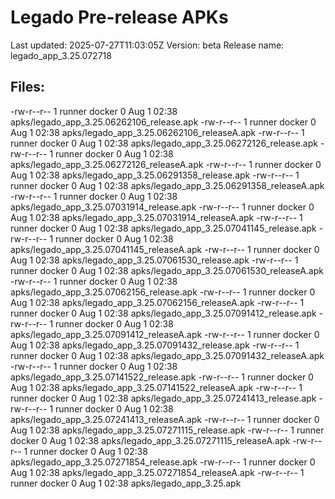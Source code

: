 # Legado Pre-release APKs
Last updated: 2025-07-27T11:03:05Z
Version: beta
Release name: legado_app_3.25.072718
## Files:
-rw-r--r-- 1 runner docker 0 Aug  1 02:38 apks/legado_app_3.25.06262106_release.apk
-rw-r--r-- 1 runner docker 0 Aug  1 02:38 apks/legado_app_3.25.06262106_releaseA.apk
-rw-r--r-- 1 runner docker 0 Aug  1 02:38 apks/legado_app_3.25.06272126_release.apk
-rw-r--r-- 1 runner docker 0 Aug  1 02:38 apks/legado_app_3.25.06272126_releaseA.apk
-rw-r--r-- 1 runner docker 0 Aug  1 02:38 apks/legado_app_3.25.06291358_release.apk
-rw-r--r-- 1 runner docker 0 Aug  1 02:38 apks/legado_app_3.25.06291358_releaseA.apk
-rw-r--r-- 1 runner docker 0 Aug  1 02:38 apks/legado_app_3.25.07031914_release.apk
-rw-r--r-- 1 runner docker 0 Aug  1 02:38 apks/legado_app_3.25.07031914_releaseA.apk
-rw-r--r-- 1 runner docker 0 Aug  1 02:38 apks/legado_app_3.25.07041145_release.apk
-rw-r--r-- 1 runner docker 0 Aug  1 02:38 apks/legado_app_3.25.07041145_releaseA.apk
-rw-r--r-- 1 runner docker 0 Aug  1 02:38 apks/legado_app_3.25.07061530_release.apk
-rw-r--r-- 1 runner docker 0 Aug  1 02:38 apks/legado_app_3.25.07061530_releaseA.apk
-rw-r--r-- 1 runner docker 0 Aug  1 02:38 apks/legado_app_3.25.07062156_release.apk
-rw-r--r-- 1 runner docker 0 Aug  1 02:38 apks/legado_app_3.25.07062156_releaseA.apk
-rw-r--r-- 1 runner docker 0 Aug  1 02:38 apks/legado_app_3.25.07091412_release.apk
-rw-r--r-- 1 runner docker 0 Aug  1 02:38 apks/legado_app_3.25.07091412_releaseA.apk
-rw-r--r-- 1 runner docker 0 Aug  1 02:38 apks/legado_app_3.25.07091432_release.apk
-rw-r--r-- 1 runner docker 0 Aug  1 02:38 apks/legado_app_3.25.07091432_releaseA.apk
-rw-r--r-- 1 runner docker 0 Aug  1 02:38 apks/legado_app_3.25.07141522_release.apk
-rw-r--r-- 1 runner docker 0 Aug  1 02:38 apks/legado_app_3.25.07141522_releaseA.apk
-rw-r--r-- 1 runner docker 0 Aug  1 02:38 apks/legado_app_3.25.07241413_release.apk
-rw-r--r-- 1 runner docker 0 Aug  1 02:38 apks/legado_app_3.25.07241413_releaseA.apk
-rw-r--r-- 1 runner docker 0 Aug  1 02:38 apks/legado_app_3.25.07271115_release.apk
-rw-r--r-- 1 runner docker 0 Aug  1 02:38 apks/legado_app_3.25.07271115_releaseA.apk
-rw-r--r-- 1 runner docker 0 Aug  1 02:38 apks/legado_app_3.25.07271854_release.apk
-rw-r--r-- 1 runner docker 0 Aug  1 02:38 apks/legado_app_3.25.07271854_releaseA.apk
-rw-r--r-- 1 runner docker 0 Aug  1 02:38 apks/legado_app_3.25.apk

